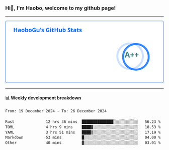 <!--<h2 align="center"> Hi👋, I'm Haobo, welcome to my github page! </h2>-->
### Hi👋, I'm Haobo, welcome to my github page!
-------

<img href="https://github.com/HaoboGu" src="assets/stats.svg" alt="github stats" /> 

-------

#### 📊 **Weekly development breakdown**
<!--START_SECTION:waka-->

```txt
From: 19 December 2024 - To: 26 December 2024

Rust              12 hrs 36 mins  ██████████████░░░░░░░░░░░   56.23 %
TOML              4 hrs 9 mins    ████▓░░░░░░░░░░░░░░░░░░░░   18.53 %
YAML              3 hrs 51 mins   ████▒░░░░░░░░░░░░░░░░░░░░   17.19 %
Markdown          53 mins         █░░░░░░░░░░░░░░░░░░░░░░░░   04.00 %
Other             40 mins         ▓░░░░░░░░░░░░░░░░░░░░░░░░   03.01 %
```

<!--END_SECTION:waka-->
<!--
backup url: https://github-readme-status-dusky-ten.vercel.app/api?username=HaoboGu&count_private=true&show_icons=true&theme=transparent&border_color=2f80ed
-->
<!--
**HaoboGu/HaoboGu** is a ✨ _special_ ✨ repository because its `README.md` (this file) appears on your GitHub profile.

Here are some ideas to get you started:

- 🔭 I’m currently working on AI-assisted programming tools
- 🌱 I’m currently learning ...
- 👯 I’m looking to collaborate on ...
- 🤔 I’m looking for help with ...
- 💬 Ask me about ...
- 📫 How to reach me: ...
- 😄 Pronouns: ...
- ⚡ Fun fact: ...
-->
